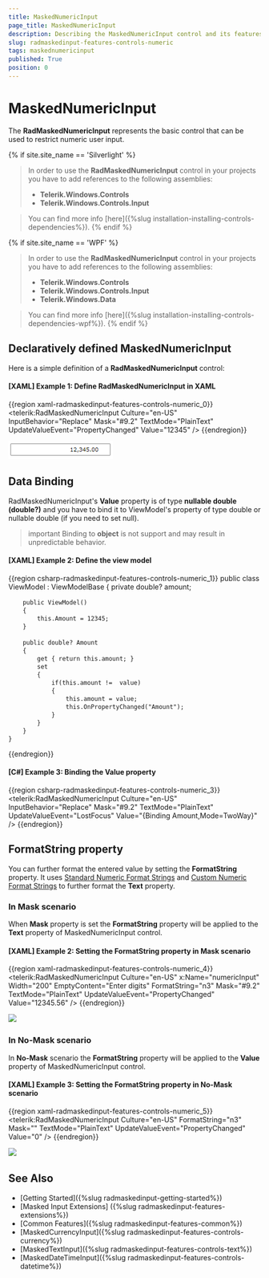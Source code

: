 ```yaml
---
title: MaskedNumericInput
page_title: MaskedNumericInput
description: Describing the MaskedNumericInput control and its features.
slug: radmaskedinput-features-controls-numeric
tags: maskednumericinput
published: True
position: 0
---
```


# MaskedNumericInput

The __RadMaskedNumericInput__ represents the basic control that can be used to restrict numeric user input.

{% if site.site_name == 'Silverlight' %}
>In order to use the __RadMaskedNumericInput__ control in your projects you have to add references to the following assemblies:
>	- __Telerik.Windows.Controls__
>	- __Telerik.Windows.Controls.Input__  

>You can find more info [here]({%slug installation-installing-controls-dependencies%}).
{% endif %}

{% if site.site_name == 'WPF' %} 
>In order to use the __RadMaskedNumericInput__ control in your projects you have to add references to the following assemblies:
>	- __Telerik.Windows.Controls__
>	- __Telerik.Windows.Controls.Input__
>	- __Telerik.Windows.Data__  

>You can find more info [here]({%slug installation-installing-controls-dependencies-wpf%}).
{% endif %}

## Declaratively defined MaskedNumericInput

Here is a simple definition of a __RadMaskedNumericInput__ control:

#### __[XAML] Example 1: Define RadMaskedNumericInput in XAML__
{{region xaml-radmaskedinput-features-controls-numeric_0}}
	<telerik:RadMaskedNumericInput Culture="en-US"								  
								   InputBehavior="Replace"
								   Mask="#9.2"
								   TextMode="PlainText"
								   UpdateValueEvent="PropertyChanged"
								   Value="12345" />
{{endregion}}

![](images/radmaskedinput_numericinput_default.png)

## Data Binding

RadMaskedNumericInput's __Value__ property is of type __nullable double (double?)__ and you have to bind it to ViewModel's property of type double or nullable double (if you need to set null). 

>important Binding to __object__ is not support and may result in unpredictable behavior.

#### __[XAML] Example 2: Define the view model__
{{region csharp-radmaskedinput-features-controls-numeric_1}}
	public class ViewModel : ViewModelBase
	{
		private double? amount;
		
		public ViewModel()
		{
			this.Аmount = 12345;
		}
		
		public double? Amount
        {
            get { return this.amount; }
            set
            {
                if(this.amount !=  value)
                {
                    this.amount = value;
                    this.OnPropertyChanged("Amount");
                }           
            }
        }	
	}
{{endregion}}

#### __[C#] Example 3: Binding the Value property__
{{region csharp-radmaskedinput-features-controls-numeric_3}}
	<telerik:RadMaskedNumericInput Culture="en-US"
								   InputBehavior="Replace"
								   Mask="#9.2"
								   TextMode="PlainText"
								   UpdateValueEvent="LostFocus"
								   Value="{Binding Amount,Mode=TwoWay}" />
{{endregion}}

## FormatString property

You can further format the entered value by setting the __FormatString__ property. It uses [Standard Numeric Format Strings](http://msdn.microsoft.com/en-us/library/dwhawy9k.aspx) and [Custom Numeric Format Strings](http://msdn.microsoft.com/en-us/library/0c899ak8.aspx) to further format the __Text__ property.

### In Mask scenario

When __Mask__ property is set the __FormatString__ property will be applied to the __Text__ property of MaskedNumericInput control. 

#### __[XAML] Example 2: Setting the FormatString property in Mask scenario__
{{region xaml-radmaskedinput-features-controls-numeric_4}}
	<telerik:RadMaskedNumericInput Culture="en-US" x:Name="numericInput" Width="200"
								   EmptyContent="Enter digits"
								   FormatString="n3"
								   Mask="#9.2"
								   TextMode="PlainText"
								   UpdateValueEvent="PropertyChanged"
								   Value="12345.56" />
	<StackPanel>
		<StackPanel Orientation="Horizontal">
			<TextBlock Text="Text is: "/>
			<TextBlock Text="{Binding Text,ElementName=numericInput}"/>
		</StackPanel>
		<StackPanel Orientation="Horizontal">
			<TextBlock Text="Value is: "/>
			<TextBlock Text="{Binding Value,ElementName=numericInput}"/>
		</StackPanel>
	</StackPanel>
{{endregion}}

![](images/radmaskedinput_numericinput_formatted_mask.png)

### In No-Mask scenario

In __No-Mask__ scenario the __FormatString__ property will be applied to the __Value__ property of MaskedNumericInput control. 

#### __[XAML] Example 3: Setting the FormatString property in No-Mask scenario__
{{region xaml-radmaskedinput-features-controls-numeric_5}}
	<telerik:RadMaskedNumericInput Culture="en-US"
								   FormatString="n3"
								   Mask=""
								   TextMode="PlainText"
								   UpdateValueEvent="PropertyChanged"
								   Value="0" />
{{endregion}}

![](images/radmaskedinput_numericinput_formatted_no_mask.png)

## See Also
 * [Getting Started]({%slug radmaskedinput-getting-started%})
 * [Masked Input Extensions] ({%slug radmaskedinput-features-extensions%})
 * [Common Features]({%slug radmaskedinput-features-common%})
 * [MaskedCurrencyInput]({%slug radmaskedinput-features-controls-currency%})
 * [MaskedTextInput]({%slug radmaskedinput-features-controls-text%})
 * [MaskedDateTimeInput]({%slug radmaskedinput-features-controls-datetime%}) 
